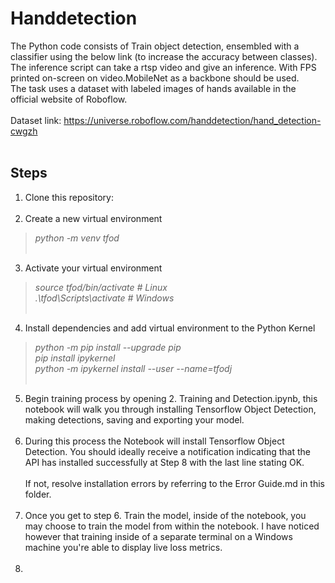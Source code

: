 # Handdetection
The Python code consists of Train object detection, ensembled with a classifier using the below link (to increase the accuracy
between classes). The inference script can take a rtsp video and give an inference. With FPS printed on-screen on
video.MobileNet as a backbone should be used.<br>The task uses a dataset with labeled images of hands available in the official website of Roboflow.<br>
<br>Dataset link: https://universe.roboflow.com/handdetection/hand_detection-cwgzh<br><br>

## Steps
1. Clone this repository: <br><br>
2. Create a new virtual environment<br>
>_python -m venv tfod_ <br><br>
3. Activate your virtual environment<br>
>_source tfod/bin/activate # Linux_<br>
>_.\tfod\Scripts\activate # Windows_ <br><br>
4.  Install dependencies and add virtual environment to the Python Kernel<br>
>_python -m pip install --upgrade pip_ <br>
>_pip install ipykernel_ <br>
>_python -m ipykernel install --user --name=tfodj_ <br><br>
5. Begin training process by opening 2. Training and Detection.ipynb, this notebook will walk you through installing Tensorflow Object Detection, making detections, saving and exporting your model.<br><br>
6.  During this process the Notebook will install Tensorflow Object Detection. You should ideally receive a notification indicating that the API has installed successfully at Step 8 with the last line stating OK.<br><br>
If not, resolve installation errors by referring to the Error Guide.md in this folder.<br><br>
7. Once you get to step 6. Train the model, inside of the notebook, you may choose to train the model from within the notebook. I have noticed however that training inside of a separate terminal on a Windows machine you're able to display live loss metrics.<br><br>
8. 
